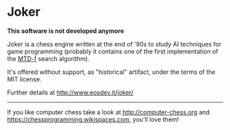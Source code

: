 # Joker

**This software is not developed anymore**

Joker is a chess engine written at the end of '90s to study AI techniques
for game programming (probably it contains one of the first implementation of the [MTD-f](https://en.wikipedia.org/wiki/MTD-f) search algorithm).

It's offered without support, as "historical" artifact, under the terms
of the MIT license.

Further details at http://www.eosdev.it/joker/

---

If you like computer chess take a look at http://computer-chess.org and https://chessprogramming.wikispaces.com, you'll love them!

